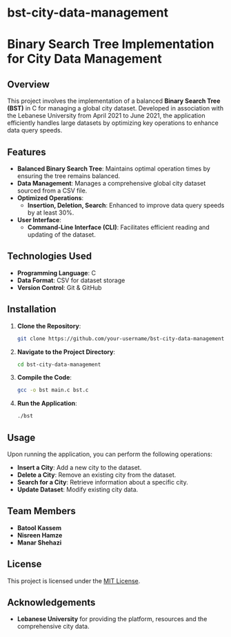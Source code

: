 # bst-city-data-management
# Binary Search Tree Implementation for City Data Management

## Overview

This project involves the implementation of a balanced **Binary Search Tree (BST)** in C for managing a global city dataset. Developed in association with the Lebanese University from April 2021 to June 2021, the application efficiently handles large datasets by optimizing key operations to enhance data query speeds.

## Features

- **Balanced Binary Search Tree**: Maintains optimal operation times by ensuring the tree remains balanced.
- **Data Management**: Manages a comprehensive global city dataset sourced from a CSV file.
- **Optimized Operations**:
  - **Insertion, Deletion, Search**: Enhanced to improve data query speeds by at least 30%.
- **User Interface**:
  - **Command-Line Interface (CLI)**: Facilitates efficient reading and updating of the dataset.

## Technologies Used

- **Programming Language**: C
- **Data Format**: CSV for dataset storage
- **Version Control**: Git & GitHub

## Installation

1. **Clone the Repository**:
    ```bash
    git clone https://github.com/your-username/bst-city-data-management.git
    ```

2. **Navigate to the Project Directory**:
    ```bash
    cd bst-city-data-management
    ```

3. **Compile the Code**:
    ```bash
    gcc -o bst main.c bst.c
    ```

4. **Run the Application**:
    ```bash
    ./bst
    ```

## Usage

Upon running the application, you can perform the following operations:

- **Insert a City**: Add a new city to the dataset.
- **Delete a City**: Remove an existing city from the dataset.
- **Search for a City**: Retrieve information about a specific city.
- **Update Dataset**: Modify existing city data.


## Team Members

- **Batool Kassem**
- **Nisreen Hamze**
- **Manar Shehazi**


## License

This project is licensed under the [MIT License](LICENSE).

## Acknowledgements

- **Lebanese University** for providing the platform, resources and the comprehensive city data.




